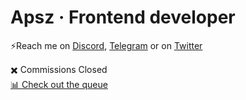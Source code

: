 # **Apsz · Frontend developer**

⚡Reach me on [Discord](https://discordapp.com/users/686479657444311041),
 [Telegram](https://t.me/TheApsz) or on [Twitter](https://x.com/TheApsz)
 

✖️ Commissions Closed<br>
[📊 Check out the queue](https://example.com)


<!--
**TheApsz/TheApsz** is a ✨ _special_ ✨ repository because its `README.md` (this file) appears on your GitHub profile.

Here are some ideas to get you started:

- 🔭 I’m currently working on ...
- 🌱 I’m currently learning ...
- 👯 I’m looking to collaborate on ...
- 🤔 I’m looking for help with ...
- 💬 Ask me about ...
- 📫 How to reach me: ...
- 😄 Pronouns: ...
- ⚡ Fun fact: ...
-->
